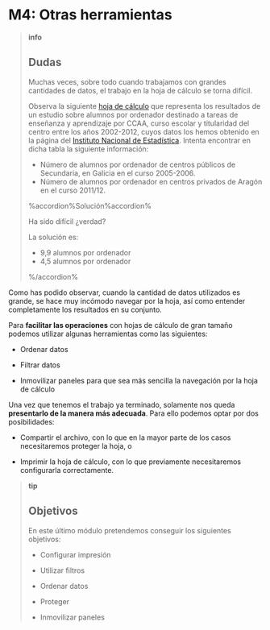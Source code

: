 
# M4: Otras herramientas

>**info**
>
>## Dudas
>
>Muchas veces, sobre todo cuando trabajamos con grandes cantidades de datos, el trabajo en la hoja de cálculo se torna difícil.
>
>Observa la siguiente [hoja de cálculo](http://aularagon.catedu.es/materialesaularagon2013/hojacalc/datos.xls) que representa los resultados de un estudio sobre alumnos por ordenador destinado a tareas de enseñanza y aprendizaje por CCAA, curso escolar y titularidad del centro entre los años 2002-2012, cuyos datos los hemos obtenido en la página del [Instituto Nacional de Estadística](http://www.ine.es/). Intenta encontrar en dicha tabla la siguiente información:
>
>- Número de alumnos por ordenador de centros públicos de Secundaria, en Galicia en el curso 2005-2006.
>- Número de alumnos por ordenador en centros privados de Aragón en el curso 2011/12.
>
>%accordion%Solución%accordion%
>
>Ha sido difícil ¿verdad?
>
>La solución es:
>
>- 9,9 alumnos por ordenador
>- 4,5 alumnos por ordenador
>
>%/accordion% 
>

Como has podido observar, cuando la cantidad de datos utilizados es grande, se hace muy incómodo navegar por la hoja, así como entender completamente los resultados en su conjunto.

Para **facilitar las operaciones** con hojas de cálculo de gran tamaño podemos utilizar algunas herramientas como las siguientes:

- Ordenar datos

- Filtrar datos

- Inmovilizar paneles para que sea más sencilla la navegación por la hoja de cálculo

Una vez que tenemos el trabajo ya terminado, solamente nos queda **presentarlo de la manera más adecuada**. Para ello podemos optar por dos posibilidades:

- Compartir el archivo, con lo que en la mayor parte de los casos necesitaremos proteger la hoja, o

- Imprimir la hoja de cálculo, con lo que previamente necesitaremos configurarla correctamente.

>**tip**
>
>## Objetivos
>
>En este último módulo pretendemos conseguir los siguientes objetivos:
>
>- Configurar impresión
>
>- Utilizar filtros
>
>- Ordenar datos
>
>- Proteger 
>
>- Inmovilizar paneles

